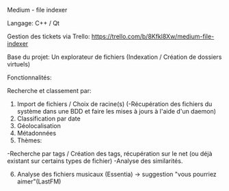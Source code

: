Medium - file indexer

Langage: C++ / Qt

Gestion des tickets via Trello: https://trello.com/b/8Kfkl8Xw/medium-file-indexer

Base du projet: Un explorateur de fichiers (Indexation / Création de dossiers virtuels)

Fonctionnalités:

Recherche et classement par:
1) Import de fichiers / Choix de racine(s) (-Récupération des fichiers du système dans une BDD et faire les mises à jours à l'aide d'un daemon)
2) Classification par date
3) Géolocalisation 
4) Métadonnées
5) Thèmes: 
  
-Recherche par tags / Création des tags, récupération sur le net (ou déjà existant sur certains types de fichier)
-Analyse des similarités.

6) Analyse des fichiers musicaux (Essentia) -> suggestion "vous pourriez aimer"(LastFM)
